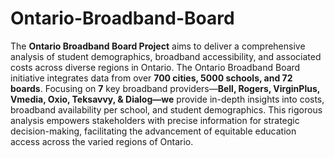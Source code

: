 # Ontario-Broadband-Board
The **Ontario Broadband Board Project** aims to deliver a comprehensive analysis of student demographics, broadband accessibility, and associated costs across diverse regions in Ontario. 
The Ontario Broadband Board initiative integrates data from over **700 cities, 5000 schools, and 72 boards**. Focusing on **7** key broadband providers—**Bell, Rogers, VirginPlus, Vmedia, Oxio, Teksavvy, & Dialog—we** provide in-depth insights into costs, broadband availability per school, and student demographics. This rigorous analysis empowers stakeholders with precise information for strategic decision-making, facilitating the advancement of equitable education access across the varied regions of Ontario.
